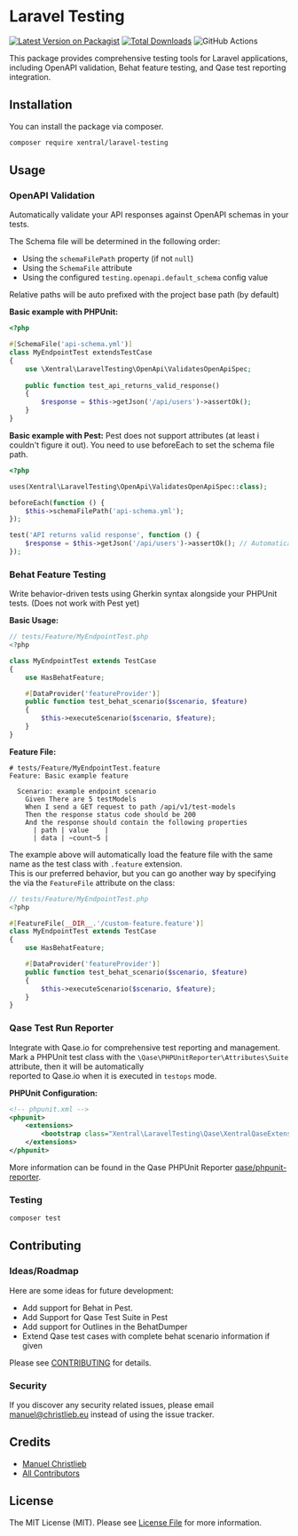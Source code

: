 # Laravel Testing

[![Latest Version on Packagist](https://img.shields.io/packagist/v/xentral/laravel-testing.svg?style=flat-square)](https://packagist.org/packages/xentral/laravel-testing)
[![Total Downloads](https://img.shields.io/packagist/dt/xentral/laravel-testing.svg?style=flat-square)](https://packagist.org/packages/xentral/laravel-testing)
![GitHub Actions](https://github.com/xentral/laravel-testing/actions/workflows/main.yml/badge.svg)

This package provides comprehensive testing tools for Laravel applications, including OpenAPI validation, Behat feature
testing, and Qase test reporting integration.

## Installation

You can install the package via composer.

```bash
composer require xentral/laravel-testing
```

## Usage

### OpenAPI Validation

Automatically validate your API responses against OpenAPI schemas in your tests.

The Schema file will be determined in the following order:

* Using the `schemaFilePath` property (if not `null`)
* Using the `SchemaFile` attribute
* Using the configured `testing.openapi.default_schema` config value

<info>Relative paths will be auto prefixed with the project base path (by default)</i>

**Basic example with PHPUnit:**

```php
<?php

#[SchemaFile('api-schema.yml')]
class MyEndpointTest extendsTestCase
{
    use \Xentral\LaravelTesting\OpenApi\ValidatesOpenApiSpec;
    
    public function test_api_returns_valid_response()
    {
        $response = $this->getJson('/api/users')->assertOk();
    }
}
```

**Basic example with Pest:**
Pest does not support attributes (at least i couldn't figure it out). You need to use beforeEach to set the schema file
path.

```php
<?php

uses(Xentral\LaravelTesting\OpenApi\ValidatesOpenApiSpec::class);

beforeEach(function () {
    $this->schemaFilePath('api-schema.yml');
});

test('API returns valid response', function () {
    $response = $this->getJson('/api/users')->assertOk(); // Automatically validates against OpenAPI schema
});
```

### Behat Feature Testing

Write behavior-driven tests using Gherkin syntax alongside your PHPUnit tests. (Does not work with Pest yet)

**Basic Usage:**

```php
// tests/Feature/MyEndpointTest.php
<?php

class MyEndpointTest extends TestCase
{
    use HasBehatFeature;

    #[DataProvider('featureProvider')]
    public function test_behat_scenario($scenario, $feature)
    {
        $this->executeScenario($scenario, $feature);
    }
}
```

**Feature File:**

```gherkin
# tests/Feature/MyEndpointTest.feature
Feature: Basic example feature

  Scenario: example endpoint scenario
    Given There are 5 testModels
    When I send a GET request to path /api/v1/test-models
    Then the response status code should be 200
    And the response should contain the following properties
      | path | value    |
      | data | ~count~5 |
```

The example above will automatically load the feature file with the same name as the test class with `.feature`
extension.  
This is our preferred behavior, but you can go another way by specifying the via the `FeatureFile` attribute on the
class:

```php
// tests/Feature/MyEndpointTest.php
<?php

#[FeatureFile(__DIR__.'/custom-feature.feature')]
class MyEndpointTest extends TestCase
{
    use HasBehatFeature;

    #[DataProvider('featureProvider')]
    public function test_behat_scenario($scenario, $feature)
    {
        $this->executeScenario($scenario, $feature);
    }
}
```

### Qase Test Run Reporter

Integrate with Qase.io for comprehensive test reporting and management.  
Mark a PHPUnit test class with the `\Qase\PHPUnitReporter\Attributes\Suite` attribute, then it will be automatically  
reported to Qase.io when it is executed in `testops` mode.

**PHPUnit Configuration:**

```xml
<!-- phpunit.xml -->
<phpunit>
    <extensions>
        <bootstrap class="Xentral\LaravelTesting\Qase\XentralQaseExtension"/>
    </extensions>
</phpunit>
```

More information can be found in the Qase PHPUnit
Reporter [qase/phpunit-reporter](https://github.com/qase-tms/qase-phpunit/blob/main/composer.json).

### Testing

```bash
composer test
```

## Contributing

### Ideas/Roadmap

Here are some ideas for future development:

* Add support for Behat in Pest.
* Add Support for Qase Test Suite in Pest
* Add support for Outlines in the BehatDumper
* Extend Qase test cases with complete behat scenario information if given

Please see [CONTRIBUTING](CONTRIBUTING.md) for details.

### Security

If you discover any security related issues, please email manuel@christlieb.eu instead of using the issue tracker.

## Credits

- [Manuel Christlieb](https://github.com/bambamboole)
- [All Contributors](../../contributors)

## License

The MIT License (MIT). Please see [License File](LICENSE.md) for more information.
